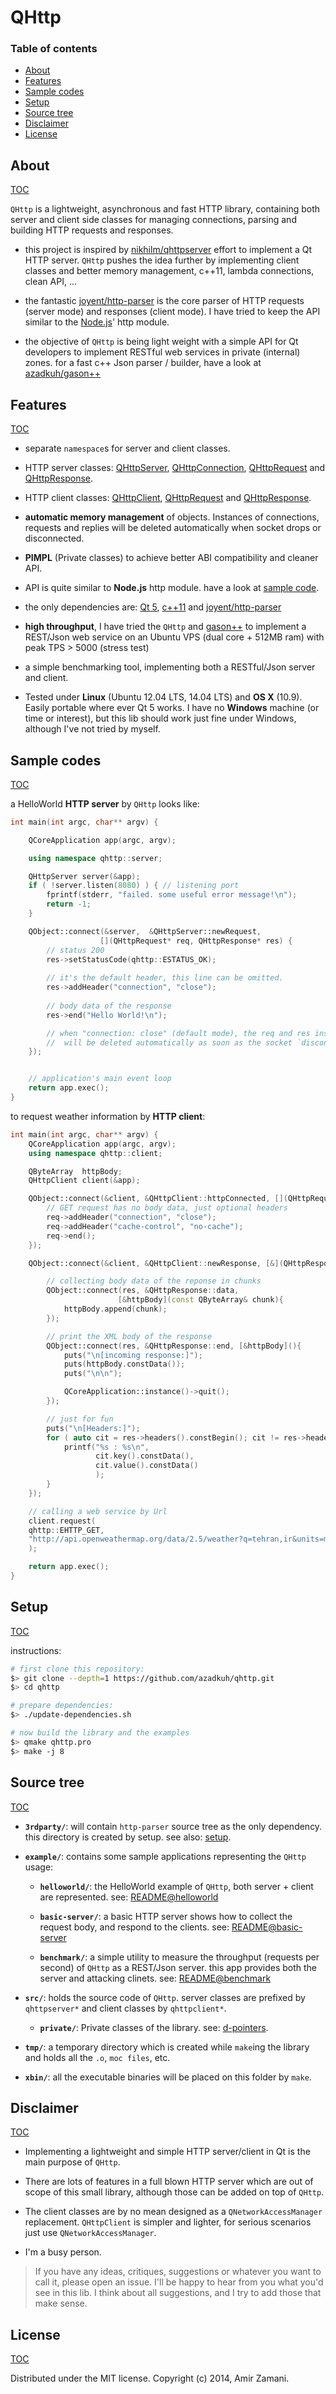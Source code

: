 # QHttp


### Table of contents
- [About](#about)
- [Features](#features)
- [Sample codes](#sample-codes)
- [Setup](#setup)
- [Source tree](#source-tree)
- [Disclaimer](#disclaimer)
- [License](#license)

## About
[TOC](#table-of-contents)

`QHttp` is a lightweight, asynchronous and fast HTTP library, containing both server and client side classes for managing connections, parsing and building HTTP requests and responses.

* this project is inspired by [nikhilm/qhttpserver](https://github.com/nikhilm/qhttpserver) effort to implement a Qt HTTP server. `QHttp` pushes the idea further by implementing client classes and better memory management, c++11, lambda connections, clean API, ...

* the fantastic [joyent/http-parser](https://github.com/joyent/http-parser) is the core parser of HTTP requests (server mode) and responses (client mode). I have tried to keep the API similar to the [Node.js](http://nodejs.org/api/http.html)' http module.

* the objective of `QHttp` is being light weight with a simple API for Qt developers to implement RESTful web services in private (internal) zones. for a fast c++ Json parser / builder, have a look at [azadkuh/gason++](https://github.com/azadkuh/gason--)



## Features
[TOC](#table-of-contents)

* separate `namespace`s for server and client classes.

* HTTP server classes: [QHttpServer](./src/qhttpserver.hpp), [QHttpConnection](./src/qhttpserverconnection.hpp), [QHttpRequest](./src/qhttpserverrequest.hpp) and [QHttpResponse](./src/qhttpserverresponse.hpp).

* HTTP client classes: [QHttpClient](./src/qhttpclient.hpp), [QHttpRequest](./src/qhttpclientrequest.hpp) and [QHttpResponse](./src/qhttpclientresponse.hpp).

* **automatic memory management** of objects. Instances of connections, requests and replies will be deleted automatically when socket drops or disconnected.

* **PIMPL** (Private classes) to achieve better ABI compatibility and cleaner API.

* API is quite similar to **Node.js** http module. have a look at [sample code](#sample-codes).


* the only dependencies are: [Qt 5](http://qt-project.org/downloads), [c++11](http://en.wikipedia.org/wiki/C%2B%2B11) and [joyent/http-parser](https://github.com/joyent/http-parser)

* **high throughput**, I have tried the `QHttp` and [gason++](https://github.com/azadkuh/gason--) to implement a REST/Json web service on an Ubuntu VPS (dual core + 512MB ram) with peak TPS > 5000 (stress test)

* a simple benchmarking tool, implementing both a RESTful/Json server and client.

* Tested under **Linux** (Ubuntu 12.04 LTS, 14.04 LTS) and **OS X** (10.9). Easily portable where ever Qt 5 works. I have no **Windows** machine (or time or interest), but this lib should work just fine under Windows, although I've not tried by myself.


## Sample codes
[TOC](#table-of-contents)

a HelloWorld **HTTP server** by `QHttp` looks like:
``` cpp
int main(int argc, char** argv) {

    QCoreApplication app(argc, argv);

    using namespace qhttp::server;

    QHttpServer server(&app);
    if ( !server.listen(8080) ) { // listening port
        fprintf(stderr, "failed. some useful error message!\n");
        return -1;
    }

    QObject::connect(&server,  &QHttpServer::newRequest,
                    [](QHttpRequest* req, QHttpResponse* res) {
        // status 200
        res->setStatusCode(qhttp::ESTATUS_OK);
        
        // it's the default header, this line can be omitted.
        res->addHeader("connection", "close"); 
        
        // body data of the response
        res->end("Hello World!\n");

        // when "connection: close" (default mode), the req and res instances
        //  will be deleted automatically as soon as the socket `disconnected()`.
    });


    // application's main event loop
    return app.exec();
}
```

to request weather information by **HTTP client**:
```cpp
int main(int argc, char** argv) {
    QCoreApplication app(argc, argv);
    using namespace qhttp::client;

    QByteArray  httpBody;
    QHttpClient client(&app);

    QObject::connect(&client, &QHttpClient::httpConnected, [](QHttpRequest* req){
        // GET request has no body data, just optional headers
        req->addHeader("connection", "close");
        req->addHeader("cache-control", "no-cache");
        req->end();
    });

    QObject::connect(&client, &QHttpClient::newResponse, [&](QHttpResponse* res){

        // collecting body data of the reponse in chunks
        QObject::connect(res, &QHttpResponse::data,
                        [&httpBody](const QByteArray& chunk){
            httpBody.append(chunk);
        });

        // print the XML body of the response 
        QObject::connect(res, &QHttpResponse::end, [&httpBody](){
            puts("\n[incoming response:]");
            puts(httpBody.constData());
            puts("\n\n");

            QCoreApplication::instance()->quit();
        });

        // just for fun
        puts("\n[Headers:]");
        for ( auto cit = res->headers().constBegin(); cit != res->headers().constEnd(); cit++) {
            printf("%s : %s\n",
                   cit.key().constData(),
                   cit.value().constData()
                   );
        }
    });

    // calling a web service by Url
    client.request(
    qhttp::EHTTP_GET,
    "http://api.openweathermap.org/data/2.5/weather?q=tehran,ir&units=metric&mode=xml"
    );

    return app.exec();
}
```

## Setup
[TOC](#table-of-contents)

instructions:
```bash
# first clone this repository:
$> git clone --depth=1 https://github.com/azadkuh/qhttp.git
$> cd qhttp

# prepare dependencies:
$> ./update-dependencies.sh

# now build the library and the examples
$> qmake qhttp.pro
$> make -j 8
```

## Source tree
[TOC](#table-of-contents)


* **`3rdparty/`**:
will contain `http-parser` source tree as the only dependency.
this directory is created by setup. see also: [setup](#setup).

* **`example/`**:
contains some sample applications representing the `QHttp` usage:
    * **`helloworld/`**:
    the HelloWorld example of `QHttp`, both server + client are represented.
    see: [README@helloworld](./example/helloworld/README.md)

    * **`basic-server/`**:
    a basic HTTP server shows how to collect the request body, and respond to the clients.
    see: [README@basic-server](./example/basic-server/README.md)
    

    * **`benchmark/`**:
    a simple utility to measure the throughput (requests per second) of `QHttp` as a REST/Json server. this app provides both the server and attacking clinets.
    see: [README@benchmark](./example/benchmark/README.md)
    

* **`src/`**:
holds the source code of `QHttp`. server classes are prefixed by `qhttpserver*` and client classes by `qhttpclient*`.
    * **`private/`**:
    Private classes of the library. see: [d-pointers](https://qt-project.org/wiki/Dpointer).

* **`tmp/`**:
a temporary directory which is created while `make`ing the library and holds all the `.o`, `moc files`, etc.

* **`xbin/`**:
all the executable binaries will be placed on this folder by `make`.




## Disclaimer
[TOC](#table-of-contents)

* Implementing a lightweight and simple HTTP server/client in Qt is the main purpose of `QHttp`.

* There are lots of features in a full blown HTTP server which are out of scope of this small library, although those can be added on top of `QHttp`.

* The client classes are by no mean designed as a `QNetworkAccessManager` replacement. `QHttpClient` is simpler and lighter, for serious scenarios just use `QNetworkAccessManager`.

* I'm a busy person.


> If you have any ideas, critiques, suggestions or whatever you want to call it, please open an issue. I'll be happy to hear from you what you'd see in this lib. I think about all suggestions, and I try to add those that make sense.


## License
[TOC](#table-of-contents)

Distributed under the MIT license. Copyright (c) 2014, Amir Zamani.

